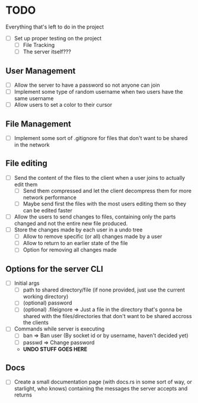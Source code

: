 # TODO
Everything that's left to do in the project

- [ ] Set up proper testing on the project
    - [ ] File Tracking
    - [ ] The server itself???

## User Management
- [ ] Allow the server to have a password so not anyone can join
- [ ] Implement some type of random username when two users have the same username
- [ ] Allow users to set a color to their cursor

## File Management
- [ ] Implement some sort of .gitignore for files that don't want to be shared in the network

## File editing
- [ ] Send the content of the files to the client when a user joins to actually edit them
    - [ ] Send them compressed and let the client decompress them for more network performance
    - [ ] Maybe send first the files with the most users editing them so they can be edited faster
- [ ] Allow the users to send changes to files, containing only the parts changed and not the entire new file produced.
- [ ] Store the changes made by each user in a undo tree
    - [ ] Allow to remove specific (or all) changes made by a user
    - [ ] Allow to return to an earlier state of the file
    - [ ] Option for removing all changes made

## Options for the server CLI
- [ ] Initial args
    - [ ] path to shared directory/file (if none provided, just use the current working directory)
    - [ ] (optional) password
    - [ ] (optional) .fileignore => Just a file in the directory that's gonna be 
            shared with the files/directories that don't want to be shared accross the clients
- [ ] Commands while server is executing
    - [ ] ban => Ban user (By socket id or by username, haven't decided yet)
    - [ ] passwd => Change password
    - **UNDO STUFF GOES HERE**

## Docs
- [ ] Create a small documentation page (with docs.rs in some sort of way, or starlight, who knows) containing the messages the server accepts and returns
